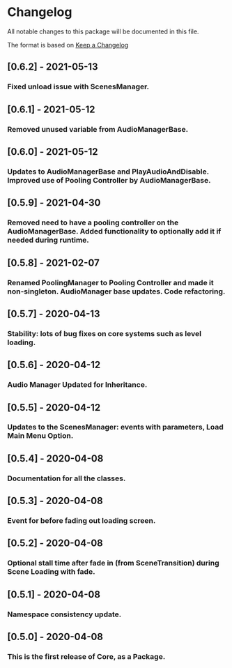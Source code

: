 # Changelog
All notable changes to this package will be documented in this file.

The format is based on [Keep a Changelog](http://keepachangelog.com/en/1.0.0/)

## [0.6.2] - 2021-05-13
### Fixed unload issue with ScenesManager.

## [0.6.1] - 2021-05-12
### Removed unused variable from AudioManagerBase.

## [0.6.0] - 2021-05-12
### Updates to AudioManagerBase and PlayAudioAndDisable. Improved use of Pooling Controller by AudioManagerBase.

## [0.5.9] - 2021-04-30
### Removed need to have a pooling controller on the AudioManagerBase. Added functionality to optionally add it if needed during runtime.

## [0.5.8] - 2021-02-07
### Renamed PoolingManager to Pooling Controller and made it non-singleton. AudioManager base updates. Code refactoring.

## [0.5.7] - 2020-04-13
### Stability: lots of bug fixes on core systems such as level loading.

## [0.5.6] - 2020-04-12
### Audio Manager Updated for Inheritance.

## [0.5.5] - 2020-04-12
### Updates to the ScenesManager: events with parameters, Load Main Menu Option.

## [0.5.4] - 2020-04-08
### Documentation for all the classes.

## [0.5.3] - 2020-04-08
### Event for before fading out loading screen.

## [0.5.2] - 2020-04-08
### Optional stall time after fade in (from SceneTransition) during Scene Loading with fade.

## [0.5.1] - 2020-04-08
### Namespace consistency update.

## [0.5.0] - 2020-04-08
### This is the first release of Core, as a Package.
